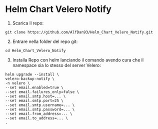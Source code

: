 # Helm Chart Velero Notify

1. Scarica il repo:
```
git clone https://github.com/AlfDan93/Helm_Chart_Velero_Notify.git
```
2. Entrare nella folder del repo git:
```
cd Helm_Chart_Velero_Notify
```
3. Installa Repo con helm lanciando il comando avendo cura che il namespace sia lo stesso del server Velero:
```
helm upgrade --install \ 
velero-backup-notify \
-n velero \
--set email.enabled=true \
--set email.failures_only=false \
--set email.smtp.host=... \
--set email.smtp.port=25 \
--set email.smtp.username=... \
--set email.smtp.password=... \
--set email.from_address=... \
--set email.to_address=... \
.
```
